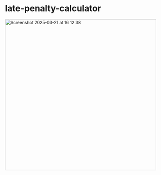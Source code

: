 # late-penalty-calculator

<img width="498" alt="Screenshot 2025-03-21 at 16 12 38" src="https://github.com/user-attachments/assets/b4a7b3c4-c528-47ea-8be3-426d24a24572" />
